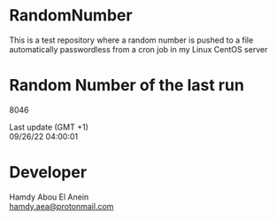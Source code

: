 # RandomNumber    
This is a test repository where a random number is pushed to a file automatically passwordless from a cron job in my Linux CentOS server    
# Random Number of the last run   
8046
      
Last update (GMT +1)    
09/26/22 04:00:01
# Developer    
Hamdy Abou El Anein   
hamdy.aea@protonmail.com
